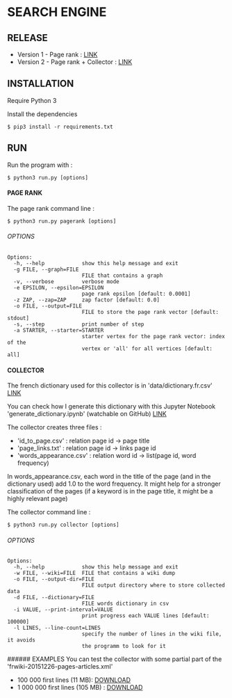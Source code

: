 # SEARCH ENGINE

## RELEASE
- Version 1 - Page rank : [LINK](https://github.com/kalaww/search_engine/releases/tag/1.0)
- Version 2 - Page rank + Collector : [LINK](https://github.com/kalaww/search_engine/releases/tag/2.0)

## INSTALLATION
Require Python 3

Install the dependencies

```
$ pip3 install -r requirements.txt
```

## RUN
Run the program with :
```
$ python3 run.py [options]
```

#### PAGE RANK
The page rank command line :
```
$ python3 run.py pagerank [options]
```
###### OPTIONS
```
Options:
  -h, --help            show this help message and exit
  -g FILE, --graph=FILE
                        FILE that contains a graph
  -v, --verbose         verbose mode
  -e EPSILON, --epsilon=EPSILON
                        page rank epsilon [default: 0.0001]
  -z ZAP, --zap=ZAP     zap factor [default: 0.0]
  -o FILE, --output=FILE
                        FILE to store the page rank vector [default: stdout]
  -s, --step            print number of step
  -a STARTER, --starter=STARTER
                        starter vertex for the page rank vector: index of the
                        vertex or 'all' for all vertices [default: all]
```

#### COLLECTOR
The french dictionary used for this collector is in 'data/dictionary.fr.csv' [LINK](https://github.com/Kalaww/search_engine/blob/master/data/dictionary.fr.csv)

You can check how I generate this dictionary with this Jupyter Notebook 'generate_dictionary.ipynb' (watchable on GitHub) [LINK](https://github.com/Kalaww/search_engine/blob/master/generate_dictionary.ipynb)

The collector creates three files : 
- 'id_to_page.csv' : relation page id -> page title
- 'page_links.txt' : relation page id -> links page id
- 'words_appearance.csv' : relation word id -> list(page id, word frequency)

In words_appearance.csv, each word in the title of the page (and in the dictionary used) add 1.0 to the word frequency.
It might help for a stronger classification of the pages (if a keyword is in the page title, it might be a highly relevant page)

The collector command line :
```
$ python3 run.py collector [options]
```
###### OPTIONS
```
Options:
  -h, --help            show this help message and exit
  -w FILE, --wiki=FILE  FILE that contains a wiki dump
  -o FILE, --output-dir=FILE
                        FILE output directory where to store collected data
  -d FILE, --dictionary=FILE
                        FILE words dictionary in csv
  -i VALUE, --print-interval=VALUE
                        print progress each VALUE lines [default: 100000]
  -l LINES, --line-count=LINES
                        specify the number of lines in the wiki file, it avoids
                        the programm to look for it
```

###### EXAMPLES
You can test the collector with some partial part of the 'frwiki-20151226-pages-articles.xml'
- 100 000 first lines (11 MB): [DOWNLOAD](https://drive.google.com/open?id=0BxjKLsDqc12CNU9Zd2doVm16amc)
- 1 000 000 first lines (105 MB) : [DOWNLOAD](https://drive.google.com/open?id=0BxjKLsDqc12CX29XTnpmby11THc)